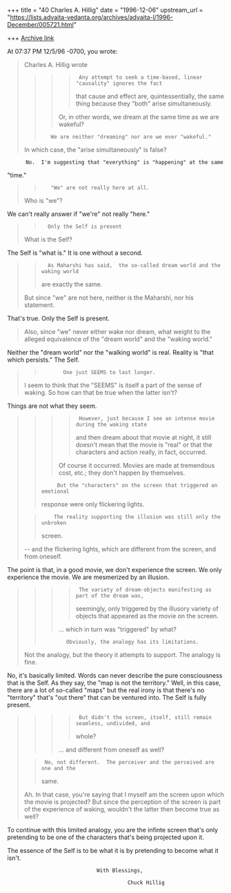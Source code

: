 +++
title = "40 Charles A. Hillig"
date = "1996-12-06"
upstream_url = "https://lists.advaita-vedanta.org/archives/advaita-l/1996-December/005721.html"

+++
[Archive link](https://lists.advaita-vedanta.org/archives/advaita-l/1996-December/005721.html)

At 07:37 PM 12/5/96 -0700, you wrote:
>Charles A. Hillig wrote
>
>> >>      Any attempt to seek a time-based, linear "causality" ignores the fact
>> >> that cause and effect are, quintessentially, the same thing because they
>> > >"both" arise simultaneously.
>> >
>> >Or, in other words, we dream at the same time as we are wakeful?
>>
>>        We are neither "dreaming" nor are we ever "wakeful."
>
>In which case, the "arise simultaneously" is false?
>

          No.  I'm suggesting that "everything" is "happening" at the same
"time."

>>        "We" are not really here at all.
>
>Who is "we"?

We can't really answer if "we're" not really "here."
>
>>       Only the Self is present
>
>What is the Self?

The Self is "what is."  It is one without a second.

>>       As Maharshi has said,  the so-called dream world and the waking world
>> are  exactly the same.
>
>But since "we" are not here, neither is the Maharshi, nor his
>statement.

That's true.  Only the Self is present.

>Also, since "we" never either wake nor dream, what weight
>to the alleged equivalence of the "dream world" and the "waking
>world."

   Neither the "dream world" nor the "walking world" is real.
   Reality is "that which persists."      The Self.
>
>>            One just SEEMS to last longer.
>
>I seem to think that the "SEEMS" is itself a part of the sense of
>waking.  So how can that be true when the latter isn't?

Things are not what they seem.


>> >>      However, just because I see an intense movie during the waking state
>> >> and then dream about that movie at night, it still doesn't mean that the
>> >> movie is "real" or that the characters and action really, in fact,
> occurred.
>> >
>> >Of course it occurred.  Movies are made at tremendous cost, etc.; they
>> >don't happen by themselves.
>>
>>          But the "characters" on the screen that triggered an emotional
>> response were only flickering lights.
>
>>         The reality supporting the illusion was still only the unbroken
>> screen.
>
>-- and the flickering lights, which are different from the screen, and
>from oneself.

The point is that, in a good movie, we don't experience the screen.  We only
experience the movie.  We are mesmerized by an illusion.
>
>> >>      The variety of dream-objects manifesting as part of the dream was,
>> >> seemingly, only triggered by the illusory variety of objects that appeared
>> >> as the movie on the screen.
>> >
>> >... which in turn was "triggered" by what?
>>
>>             Obviously, the analogy has its limitations.
>
>Not the analogy, but the theory it attempts to support.  The analogy
>is fine.

No, it's basically limited.  Words can never describe the pure consciousness
that is the Self.
As they say, the "map is not the territory."  Well, in this case, there are
a lot of so-called "maps" but the real irony is that there's no "territory"
that's "out there" that can be ventured into.  The Self is fully present.


>> >>      But didn't the screen, itself, still remain seamless, undivided, and
>> >> whole?
>> >
>> >... and different from oneself as well?
>>
>
>>      No, not different.  The perceiver and the perceived are one and the
>> same.
>
>Ah.  In that case, you're saying that I myself am the screen upon
>which the movie is projected?  But since the perception of the screen
>is part of the experience of waking, wouldn't the latter then become
>true as well?

To continue with this limited analogy, you are the infinte screen that's
only pretending to be one of the characters that's being projected upon it.

The essence of the Self is to be what it is
                                           by pretending to become what it
isn't.





                                 With Blessings,

                                           Chuck Hillig


